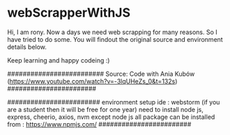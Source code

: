 # webScrapperWithJS

Hi, I am rony. Now a days we need web scrapping for many reasons. So I have tried to do some. You will findout the original source and environment details below. 


Keep learning and happy codeing :)

#########################
Source: Code with Ania Kubów (https://www.youtube.com/watch?v=-3lqUHeZs_0&t=132s) 
#######################

########################
environment setup
ide : webstorm (if you are a student then it will be free for one year)
need to install node js, express, cheerio, axios, nvm
except node js all package can be installed from : https://www.npmjs.com/
########################




